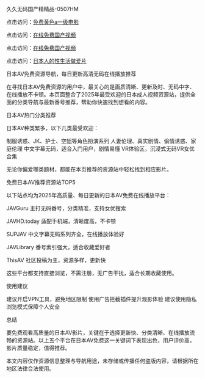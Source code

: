 久久无码国产精精品-0507HM

点击访问：<a href="https://rtj-3zo.pages.dev/">免费黄色a一级电影</a>

点击访问：<a href="https://bered.pages.dev/">在线免费国产视频</a>

点击访问：<a href="https://fdhf-454.pages.dev/">在线免费国产视频</a>

点击访问：<a href="https://gfd-5xg.pages.dev/">日本人的性生活做爱片</a>

日本AV免费资源导航，每日更新高清无码在线播放推荐

在寻找日本AV免费资源的用户中，最关心的是画质清晰、更新及时、无码中字、在线播放不卡顿。本页面整合了2025年最受欢迎的日本成人视频资源站，提供全面的分类导航与最新番号推荐，帮助你快速找到想看的内容。

日本AV热门分类推荐

日本AV种类繁多，以下几类最受欢迎：

制服诱惑、JK、护士、空姐等角色扮演系列
人妻伦理、真实剧情、偷情诱惑、家庭伦理
中文字幕无码，适合入门用户，剧情易懂
VR体验区，沉浸式无码VR女优合集

无论你偏爱哪类题材，都能在本页推荐的资源站中轻松找到相应影片。

免费日本AV推荐资源站TOP5

以下站点均为2025年高质量、每日更新的日本AV免费在线播放平台：

JAVGuru 主打无码番号，分类精准，支持女优搜索

JAVHD.today 适配手机端，清晰度高，不卡顿

SUPJAV 中文字幕无码系列齐全，在线播放体验好

JAVLibrary 番号索引强大，适合收藏爱好者

ThisAV 社区投稿为主，资源多样，更新快

这些平台都支持直接浏览，不需注册，无广告干扰，适合长期收藏使用。

使用建议

建议开启VPN工具，避免地区限制
使用广告拦截插件提升观影体验
建议使用隐私浏览模式保障个人安全

总结

要免费观看高质量的日本AV影片，关键在于选择更新快、分类清晰、在线播放流畅的资源站。以上五个平台在日本AV免费这一关键词下表现出色，用户评价高，影片质量稳定，值得推荐。

本文内容仅作资源信息整理与导航用途，未存储或传播任何盗版内容，请根据所在地区法律合法使用。




<span style="display:none;">[Canonical link](）</span>
